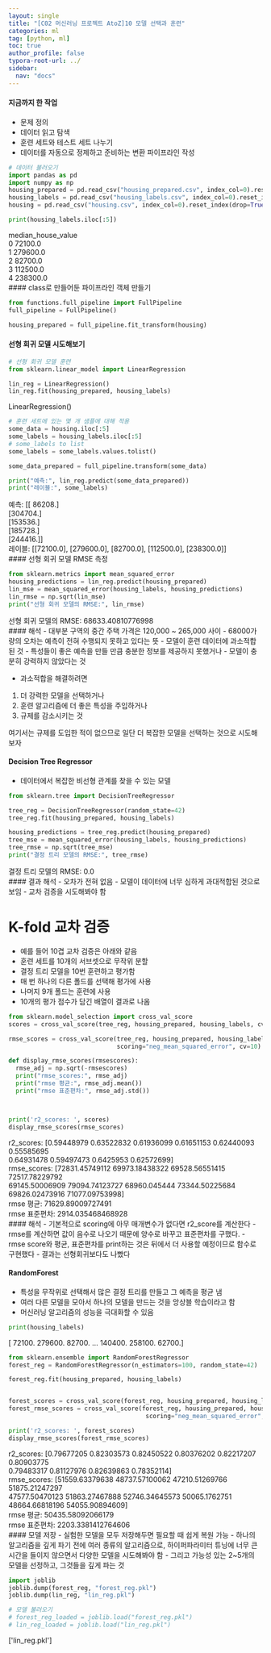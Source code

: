 ```yaml
---
layout: single
title: "[C02 머신러닝 프로젝트 AtoZ]10 모델 선택과 훈련"
categories: ml
tag: [python, ml]
toc: true
author_profile: false
typora-root-url: ../
sidebar:
  nav: "docs"
---
```


 
#### 지금까지 한 작업
- 문제 정의
- 데이터 읽고 탐색
- 훈련 세트와 테스트 세트 나누기
- 데이터를 자동으로 정제하고 준비하는 변환 파이프라인 작성
 

``` python
# 데이터 불러오기
import pandas as pd
import numpy as np
housing_prepared = pd.read_csv("housing_prepared.csv", index_col=0).reset_index(drop=True)
housing_labels = pd.read_csv("housing_labels.csv", index_col=0).reset_index(drop=True)
housing = pd.read_csv("housing.csv", index_col=0).reset_index(drop=True)
```

``` python
print(housing_labels.iloc[:5])
```

<div class="op_wrap"><op>   median_house_value
</op><br><op>0             72100.0
</op><br><op>1            279600.0
</op><br><op>2             82700.0
</op><br><op>3            112500.0
</op><br><op>4            238300.0
</op><br></div>
#### class로 만들어둔 파이프라인 객체 만들기
 

``` python
from functions.full_pipeline import FullPipeline 
full_pipeline = FullPipeline()

housing_prepared = full_pipeline.fit_transform(housing)
```
#### 선형 회귀 모델 시도해보기
 

``` python
# 선형 회귀 모델 훈련
from sklearn.linear_model import LinearRegression

lin_reg = LinearRegression()
lin_reg.fit(housing_prepared, housing_labels)
```

<div class="op_wrap"><op>LinearRegression()</op></div>


``` python
# 훈련 세트에 있는 몇 개 샘플에 대해 적용
some_data = housing.iloc[:5]
some_labels = housing_labels.iloc[:5]
# some_labels to list
some_labels = some_labels.values.tolist()

some_data_prepared = full_pipeline.transform(some_data)

print("예측:", lin_reg.predict(some_data_prepared))
print("레이블:", some_labels)
```

<div class="op_wrap"><op>예측: [[ 86208.]
</op><br><op> [304704.]
</op><br><op> [153536.]
</op><br><op> [185728.]
</op><br><op> [244416.]]
</op><br><op>레이블: [[72100.0], [279600.0], [82700.0], [112500.0], [238300.0]]
</op><br></div>
#### 선형 회귀 모델 RMSE 측정
 

``` python
from sklearn.metrics import mean_squared_error
housing_predictions = lin_reg.predict(housing_prepared)
lin_mse = mean_squared_error(housing_labels, housing_predictions)
lin_rmse = np.sqrt(lin_mse)
print("선형 회귀 모델의 RMSE:", lin_rmse)
```

<div class="op_wrap"><op>선형 회귀 모델의 RMSE: 68633.40810776998
</op><br></div>
#### 해석
- 대부분 구역의 중간 주택 가격은 120,000 ~ 265,000 사이
- 68000가량의 오차는 예측이 전혀 수행되지 못하고 있다는 뜻
- 모델이 훈련 데이터에 과소적합된 것
- 특성들이 좋은 예측을 만들 만큼 충분한 정보를 제공하지 못했거나
- 모델이 충분히 강력하지 않았다는 것

- 과소적합을 해결하려면
1. 더 강력한 모델을 선택하거나
2. 훈련 알고리즘에 더 좋은 특성을 주입하거나
3. 규제를 감소시키는 것

여기서는 규제를 도입한 적이 없으므로 일단 더 복잡한 모델을 선택하는 것으로 시도해보자
 
#### Decision Tree Regressor
- 데이터에서 복잡한 비선형 관계를 찾을 수 있는 모델
 

``` python
from sklearn.tree import DecisionTreeRegressor

tree_reg = DecisionTreeRegressor(random_state=42)
tree_reg.fit(housing_prepared, housing_labels)

housing_predictions = tree_reg.predict(housing_prepared)
tree_mse = mean_squared_error(housing_labels, housing_predictions)
tree_rmse = np.sqrt(tree_mse)
print("결정 트리 모델의 RMSE:", tree_rmse)
```

<div class="op_wrap"><op>결정 트리 모델의 RMSE: 0.0
</op><br></div>
#### 결과 해석
- 오차가 전혀 없음
- 모델이 데이터에 너무 심하게 과대적합된 것으로 보임
- 교차 검증을 시도해봐야 함
 
# K-fold 교차 검증
- 예를 들어 10겹 교차 검증은 아래와 같음
- 훈련 세트를 10개의 서브셋으로 무작위 분할
- 결정 트리 모델을 10번 훈련하고 평가함
- 매 번 하나의 다른 폴드를 선택해 평가에 사용
- 나머지 9개 폴드는 훈련에 사용
- 10개의 평가 점수가 담긴 배열이 결과로 나옴
 

``` python
from sklearn.model_selection import cross_val_score
scores = cross_val_score(tree_reg, housing_prepared, housing_labels, cv=10)

rmse_scores = cross_val_score(tree_reg, housing_prepared, housing_labels, 
                              scoring="neg_mean_squared_error", cv=10)

def display_rmse_scores(rmsescores):
  rmse_adj = np.sqrt(-rmsescores)
  print("rmse_scores:", rmse_adj)
  print("rmse 평균:", rmse_adj.mean())
  print("rmse 표준편차:", rmse_adj.std())



print('r2_scores: ', scores)
display_rmse_scores(rmse_scores)
```

<div class="op_wrap"><op>r2_scores:  [0.59448979 0.63522832 0.61936099 0.61651153 0.62440093 0.55585695
</op><br><op> 0.64931478 0.59497473 0.6425953  0.62572699]
</op><br><op>rmse_scores: [72831.45749112 69973.18438322 69528.56551415 72517.78229792
</op><br><op> 69145.50006909 79094.74123727 68960.045444   73344.50225684
</op><br><op> 69826.02473916 71077.09753998]
</op><br><op>rmse 평균: 71629.89009727491
</op><br><op>rmse 표준편차: 2914.035468468928
</op><br></div>
#### 해석
- 기본적으로 scoring에 아무 매개변수가 없다면 r2_score를 계산한다
- rmse를 계산하면 값이 음수로 나오기 때문에 양수로 바꾸고 표준편차를 구했다.
- rmse score와 평균, 표준편차를 print하는 것은 뒤에서 더 사용할 예정이므로 함수로 구현했다
- 결과는 선형회귀보다도 나빴다
 
#### RandomForest
- 특성을 무작위로 선택해서 많은 결정 트리를 만들고 그 예측을 평균 냄
- 여러 다른 모델을 모아서 하나의 모델을 만드는 것을 앙상블 학습이라고 함
- 머신러닝 알고리즘의 성능을 극대화할 수 있음
 

``` python
print(housing_labels)
```

<div class="op_wrap"><op>[ 72100. 279600.  82700. ... 140400. 258100.  62700.]
</op><br></div>

``` python
from sklearn.ensemble import RandomForestRegressor
forest_reg = RandomForestRegressor(n_estimators=100, random_state=42)

forest_reg.fit(housing_prepared, housing_labels)


forest_scores = cross_val_score(forest_reg, housing_prepared, housing_labels, cv=10)
forest_rmse_scores = cross_val_score(forest_reg, housing_prepared, housing_labels,
                                      scoring="neg_mean_squared_error", cv=10)

print('r2_scores: ', forest_scores)
display_rmse_scores(forest_rmse_scores)
```

<div class="op_wrap"><op>r2_scores:  [0.79677205 0.82303573 0.82450522 0.80376202 0.82217207 0.80903775
</op><br><op> 0.79483317 0.81127976 0.82639863 0.78352114]
</op><br><op>rmse_scores: [51559.63379638 48737.57100062 47210.51269766 51875.21247297
</op><br><op> 47577.50470123 51863.27467888 52746.34645573 50065.1762751
</op><br><op> 48664.66818196 54055.90894609]
</op><br><op>rmse 평균: 50435.58092066179
</op><br><op>rmse 표준편차: 2203.3381412764606
</op><br></div>
#### 모델 저장
- 실험한 모델을 모두 저장해두면 필요할 때 쉽게 복원 가능
- 하나의 알고리즘을 깊게 파기 전에 여러 종류의 알고리즘으로, 하이퍼파라미터 튜닝에 너무 큰 시간을 들이지 않으면서 다양한 모델을 시도해봐야 함
- 그리고 가능성 있는 2~5개의 모델을 선정하고, 그것들을 깊게 파는 것
 

``` python
import joblib
joblib.dump(forest_reg, "forest_reg.pkl")
joblib.dump(lin_reg, "lin_reg.pkl")

# 모델 불러오기
# forest_reg_loaded = joblib.load("forest_reg.pkl")
# lin_reg_loaded = joblib.load("lin_reg.pkl")
```

<div class="op_wrap"><op>['lin_reg.pkl']</op></div>

